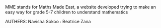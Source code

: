 MME stands for Maths Made East, 
a website developed trying to make an easy way for grade 5-7 children to understand mathematics

AUTHERS: Navisha Sokoo
       : Beatrice Zana  
